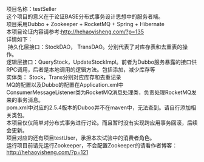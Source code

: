 项目名称：testSeller<br/>
这个项目的意义在于论证BASE分布式事务设计思想中的服务者端。<br/>
项目采用Dubbo + Zookeeper + RocketMQ + Spring + Hibernate<br/>
本项目论证内容请参考:http://hehaoyisheng.com/?p=135<br/>
详情如下：<br/>
    &nbsp;持久化层接口：StockDAO， TransDAO。分别代表了对库存表和去重表的操作。<br/>
    逻辑层接口：QueryStock，UpdateStockImpl。前者为Dubbo服务暴露的接口供RPC调用，后者是本地调用的逻辑方法。包括添加，减少库存等<br/>
    实体类： Stock，Trans分别对应库存和去重记录<br/>
    MQ的配置以及Dubbo的配置在Application.xml中<br/>
    ConsumerMessageListener类为RocketMQ消息处理类，负责处理RocketMQ发来的事务消息。<br/>
    pom.xml中对应的2.5.4版本的Duboo并不在maven中，无法查到。请自行添加相关类包。<br/>
本项目仅仅简单对分布式事务进行讨论。而且暂时没有实现跨应用事务回滚，后续会更新。<br/>
项目对应的还有项目testUser，承担本次试验中的消费者角色。<br/>
运行项目前请先运行Zookeeper，不会配置Zookeeper的请看作者博客：http://hehaoyisheng.com/?p=121<br/>

